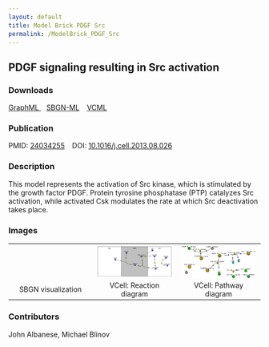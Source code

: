 ```yaml
---
layout: default
title: Model Brick PDGF Src
permalink: /ModelBrick_PDGF_Src
---
```




## PDGF signaling resulting in Src activation
### Downloads

 <a href="/modelbricks/PDGF graphML.graphml">GraphML </a> &ensp;
 <a href="/modelbricks/PDGF SBGN-ML.sbgn">SBGN-ML</a> &ensp;
 <a href="/modelbricks/PDGF ModelBrick.vcml">VCML </a>  

### Publication

PMID:  [24034255](https://www.ncbi.nlm.nih.gov/pubmed/24034255) &ensp; DOI: [10.1016/j.cell.2013.08.026](https://doi.org/10.1016/j.cell.2013.08.026)

### Description

This model represents the activation of Src kinase, which is stimulated by the growth factor PDGF. Protein tyrosine phosphatase (PTP) catalyzes Src activation, while activated Csk modulates the rate at which Src deactivation takes place.

### Images
 
 <table width="100%">
 <tr>
  <td align="center" width="33%"><a href="https://modelbricks.github.io/images/modelbricks/PDGF_ModelBrick_SBGN.PNG"><width="96%" src="/images/modelbricks/PDGF_ModelBrick_SBGN.PNG"/></a></td> 
  <td align="center" width="33%"><a href="https://modelbricks.github.io/images/modelbricks/PDGF_ModelBrick_ReactionDiagram.PNG"><img align="center" width="96%" src="/images/modelbricks/PDGF_ModelBrick_ReactionDiagram.PNG"/></a></td>
  <td align="center" width="33%"><a href="https://modelbricks.github.io/images/modelbricks/PDGF_ModelBrick_PathwayDiagram.PNG"><img align="center" width="96%" src="/images/modelbricks/PDGF_ModelBrick_PathwayDiagram.PNG"/></a></td>
 </tr>
  <tr>
  <td align="center"> SBGN visualization </td>
  <td align="center"> VCell: Reaction diagram</td>
  <td align="center"> VCell: Pathway diagram</td>
 </tr>
 </table>


### Contributors
John Albanese, Michael Blinov
